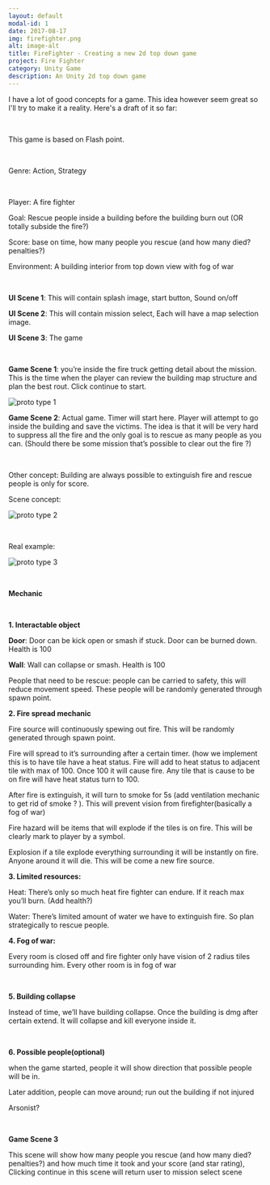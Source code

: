 ```yaml
---
layout: default
modal-id: 1
date: 2017-08-17
img: firefighter.png
alt: image-alt
title: FireFighter - Creating a new 2d top down game
project: Fire Fighter
category: Unity Game
description: An Unity 2d top down game
---
```

<p style="text-align: left;">
I have a lot of good concepts for a game. This idea however seem great so I'll try to make it a reality. Here's a draft of it so far:</p>
<p style="text-align: left;">&nbsp;</p>
<p style="text-align: left;">This game is based on Flash point.</p>
<p style="text-align: left;">&nbsp;</p>
<p style="text-align: left;">Genre: Action, Strategy</p>
<p style="text-align: left;">&nbsp;</p>
<p style="text-align: left;">Player: A fire fighter</p>
<p style="text-align: left;">Goal: Rescue people inside a building before the building burn out (OR totally subside the fire?)</p>
<p style="text-align: left;">Score: base on time, how many people you rescue (and how many died? penalties?)</p>
<p style="text-align: left;">Environment: A building interior from top down view with fog of war</p>
<p style="text-align: left;">&nbsp;</p>
<p style="text-align: left;"><strong>UI Scene 1</strong>: This will contain splash image, start button, Sound on/off</p>
<p style="text-align: left;"><strong>UI Scene 2</strong>: This will contain mission select, Each will have a map selection image.</p>
<p style="text-align: left;"><strong>UI Scene 3</strong>: The game</p>
<p style="text-align: left;">&nbsp;</p>
<p style="text-align: left;"><strong>Game Scene 1</strong>: you&rsquo;re inside the fire truck getting detail about the mission. This is the time when the player can review the building map structure and plan the best rout. Click continue to start.</p>
<p><img src="{{site.url}}\img\post\project\firefighter\post_1\img1.png" alt="proto type 1"></p>
<p style="text-align: left;"><strong>Game Scene 2</strong>: Actual game. Timer will start here. Player will attempt to go inside the building and save the victims. The idea is that it will be very hard to suppress all the fire and the only goal is to rescue as many people as you can. (Should there be some mission that&rsquo;s possible to clear out the fire ?)</p>
<p style="text-align: left;">&nbsp;</p>
<p style="text-align: left;">Other concept: Building are always possible to extinguish fire and rescue people is only for score.</p>
<p style="text-align: left;">Scene concept:</p>
<p><img src="{{site.url}}\img\post\project\firefighter\post_1\img2.png" alt="proto type 2"></p>
<p style="text-align: left;">&nbsp;</p>
<p style="text-align: left;">Real example:</p>
<p><img src="{{site.url}}\img\post\project\firefighter\post_1\img3.png" alt="proto type 3"></p>
<p style="text-align: left;">&nbsp;</p>
<p style="text-align: left;"><strong>Mechanic</strong></p>
<p style="text-align: left;">&nbsp;</p>
<p style="text-align: left;"><strong>1. Interactable object</strong></p>
<p style="text-align: left;"><strong>Door</strong>: Door can be kick open or smash if stuck. Door can be burned down. Health is 100</p>
<p style="text-align: left;"><strong>Wall</strong>: Wall can collapse or smash. Health is 100</p>
<p style="text-align: left;">People that need to be rescue: people can be carried to safety, this will reduce movement speed. These people will be randomly generated through spawn point.</p>
<p style="text-align: left;"><strong>2. Fire spread mechanic</strong></p>
<p style="text-align: left;">Fire source will continuously spewing out fire. This will be randomly generated through spawn point.</p>
<p style="text-align: left;">Fire will spread to it&rsquo;s surrounding after a certain timer. (how we implement this is to have tile have a heat status. Fire will add to heat status to adjacent tile with max of 100. Once 100 it will cause fire. Any tile that is cause to be on fire will have heat status turn to 100.</p>
<p style="text-align: left;">After fire is extinguish, it will turn to smoke for 5s (add ventilation mechanic to get rid of smoke ? ). This will prevent vision from firefighter(basically a fog of war)</p>
<p style="text-align: left;">Fire hazard will be items that will explode if the tiles is on fire. This will be clearly mark to player by a symbol.</p>
<p style="text-align: left;">Explosion if a tile explode everything surrounding it will be instantly on fire. Anyone around it will die. This will be come a new fire source.</p>
<p style="text-align: left;"><strong>3. Limited resources:</strong></p>
<p style="text-align: left;">Heat: There&rsquo;s only so much heat fire fighter can endure. If it reach max you&rsquo;ll burn. (Add health?)</p>
<p style="text-align: left;">Water: There&rsquo;s limited amount of water we have to extinguish fire. So plan strategically to rescue people.</p>
<p style="text-align: left;"><strong>4. Fog of war:</strong></p>
<p style="text-align: left;">Every room is closed off and fire fighter only have vision of 2 radius tiles surrounding him. Every other room is in fog of war</p>
<p style="text-align: left;">&nbsp;</p>
<p style="text-align: left;"><strong>5. Building collapse</strong></p>
<p style="text-align: left;">Instead of time, we&rsquo;ll have building collapse. Once the building is dmg after certain extend. It will collapse and kill everyone inside it.</p>
<p style="text-align: left;">&nbsp;</p>
<p style="text-align: left;"><strong>6. Possible people(optional)</strong></p>
<p style="text-align: left;">when the game started, people it will show direction that possible people will be in.</p>
<p style="text-align: left;">Later addition, people can move around; run out the building if not injured</p>
<p style="text-align: left;">Arsonist?</p>
<p style="text-align: left;">&nbsp;</p>
<p style="text-align: left;"><strong>Game Scene 3</strong></p>
<p style="text-align: left;">This scene will show how many people you rescue (and how many died? penalties?) and how much time it took and your score (and star rating), Clicking continue in this scene will return user to mission select scene</p>
<p>&nbsp;</p>